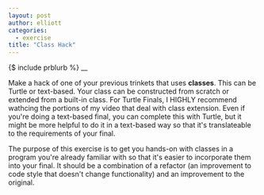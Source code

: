 ```yaml
---
layout: post
author: elliott
categories:
  - exercise
title: "Class Hack"
---
```


{$ include prblurb %}
__

Make a hack of one of your previous trinkets that uses **classes**.  This can be Turtle or text-based.  Your class can be constructed from scratch or extended from a built-in class.  For Turtle Finals, I HIGHLY recommend wathcing the portions of my video that deal with class extension.  Even if you're doing a text-based final, you can complete this with Turtle, but it might be more helpful to do it in a text-based way so that it's translateable to the requirements of your final.

The purpose of this exercise is to get you hands-on with classes in a program you're already familiar with so that it's easier to incorporate them into your final.  It should be a combination of a refactor (an improvement to code style that doesn't change functionality) and an improvement to the original.
